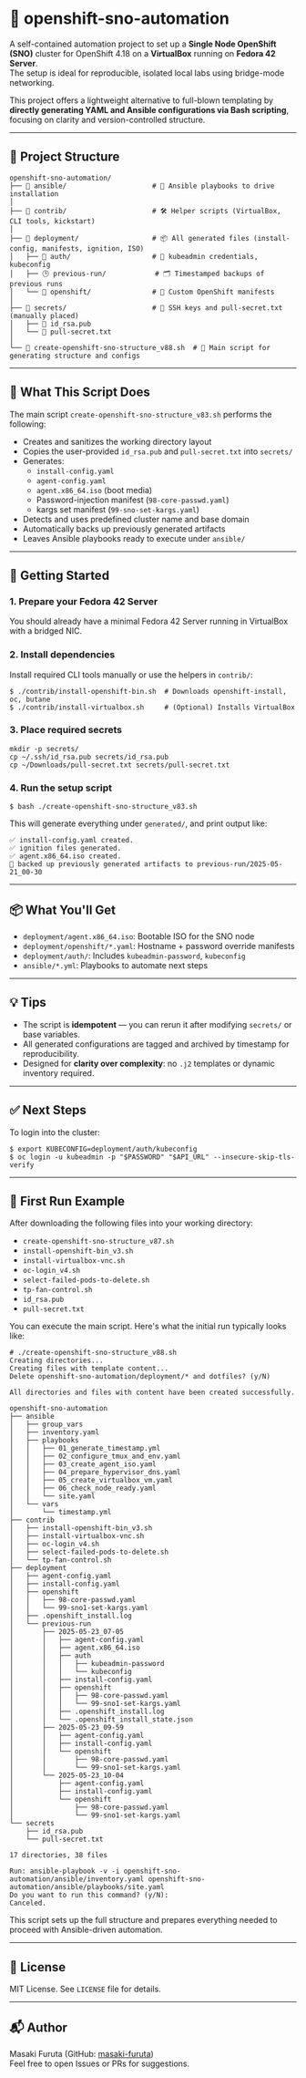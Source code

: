 # 🚀 openshift-sno-automation

A self-contained automation project to set up a **Single Node OpenShift (SNO)** cluster for OpenShift 4.18 on a **VirtualBox** running on **Fedora 42 Server**.  
The setup is ideal for reproducible, isolated local labs using bridge-mode networking.

This project offers a lightweight alternative to full-blown templating by **directly generating YAML and Ansible configurations via Bash scripting**, focusing on clarity and version-controlled structure.

---

## 📁 Project Structure

```
openshift-sno-automation/
├── 📂 ansible/                     # 📜 Ansible playbooks to drive installation
│
├── 📂 contrib/                     # 🛠️ Helper scripts (VirtualBox, CLI tools, kickstart)
│
├── 📂 deployment/                  # 📦 All generated files (install-config, manifests, ignition, ISO)
│   ├── 🔐 auth/                    # 🔑 kubeadmin credentials, kubeconfig
│   ├── 🕒 previous-run/            # 🗂️ Timestamped backups of previous runs
│   └── 🧾 openshift/               # 🧩 Custom OpenShift manifests
│
├── 📂 secrets/                     # 🔐 SSH keys and pull-secret.txt (manually placed)
│   ├── 🔑 id_rsa.pub
│   └── 🧾 pull-secret.txt
│
└── 🧰 create-openshift-sno-structure_v88.sh  # 🚀 Main script for generating structure and configs
```

---

## 🔧 What This Script Does

The main script `create-openshift-sno-structure_v83.sh` performs the following:

- Creates and sanitizes the working directory layout
- Copies the user-provided `id_rsa.pub` and `pull-secret.txt` into `secrets/`
- Generates:
  - `install-config.yaml`
  - `agent-config.yaml`
  - `agent.x86_64.iso` (boot media)
  - Password-injection manifest (`98-core-passwd.yaml`)
  - kargs set manifest (`99-sno-set-kargs.yaml`)
- Detects and uses predefined cluster name and base domain
- Automatically backs up previously generated artifacts
- Leaves Ansible playbooks ready to execute under `ansible/`

---

## 🚀 Getting Started

### 1. Prepare your Fedora 42 Server

You should already have a minimal Fedora 42 Server running in VirtualBox with a bridged NIC.

### 2. Install dependencies

Install required CLI tools manually or use the helpers in `contrib/`:

```
$ ./contrib/install-openshift-bin.sh  # Downloads openshift-install, oc, butane
$ ./contrib/install-virtualbox.sh     # (Optional) Installs VirtualBox
```

### 3. Place required secrets

```
mkdir -p secrets/
cp ~/.ssh/id_rsa.pub secrets/id_rsa.pub
cp ~/Downloads/pull-secret.txt secrets/pull-secret.txt
```

### 4. Run the setup script

```
$ bash ./create-openshift-sno-structure_v83.sh
```

This will generate everything under `generated/`, and print output like:

```
✅ install-config.yaml created.
✅ ignition files generated.
✅ agent.x86_64.iso created.
📁 backed up previously generated artifacts to previous-run/2025-05-21_00-30
```

---

## 📦 What You'll Get

- `deployment/agent.x86_64.iso`: Bootable ISO for the SNO node
- `deployment/openshift/*.yaml`: Hostname + password override manifests
- `deployment/auth/`: Includes `kubeadmin-password`, `kubeconfig`
- `ansible/*.yml`: Playbooks to automate next steps

---

## 💡 Tips

- The script is **idempotent** — you can rerun it after modifying `secrets/` or base variables.
- All generated configurations are tagged and archived by timestamp for reproducibility.
- Designed for **clarity over complexity**: no `.j2` templates or dynamic inventory required.

---

## ✅ Next Steps

To login into the cluster:
```
$ export KUBECONFIG=deployment/auth/kubeconfig
$ oc login -u kubeadmin -p "$PASSWORD" "$API_URL" --insecure-skip-tls-verify
```
---
## 🧪 First Run Example

After downloading the following files into your working directory:

- `create-openshift-sno-structure_v87.sh`
- `install-openshift-bin_v3.sh`
- `install-virtualbox-vnc.sh`
- `oc-login_v4.sh`
- `select-failed-pods-to-delete.sh`
- `tp-fan-control.sh`
- `id_rsa.pub`
- `pull-secret.txt`

You can execute the main script. Here's what the initial run typically looks like:

```
# ./create-openshift-sno-structure_v88.sh 
Creating directories...
Creating files with template content...
Delete openshift-sno-automation/deployment/* and dotfiles? (y/N)

All directories and files with content have been created successfully.

openshift-sno-automation
├── ansible
│   ├── group_vars
│   ├── inventory.yaml
│   ├── playbooks
│   │   ├── 01_generate_timestamp.yml
│   │   ├── 02_configure_tmux_and_env.yaml
│   │   ├── 03_create_agent_iso.yaml
│   │   ├── 04_prepare_hypervisor_dns.yaml
│   │   ├── 05_create_virtualbox_vm.yaml
│   │   ├── 06_check_node_ready.yaml
│   │   └── site.yaml
│   └── vars
│       └── timestamp.yml
├── contrib
│   ├── install-openshift-bin_v3.sh
│   ├── install-virtualbox-vnc.sh
│   ├── oc-login_v4.sh
│   ├── select-failed-pods-to-delete.sh
│   └── tp-fan-control.sh
├── deployment
│   ├── agent-config.yaml
│   ├── install-config.yaml
│   ├── openshift
│   │   ├── 98-core-passwd.yaml
│   │   └── 99-sno1-set-kargs.yaml
│   ├── .openshift_install.log
│   └── previous-run
│       ├── 2025-05-23_07-05
│       │   ├── agent-config.yaml
│       │   ├── agent.x86_64.iso
│       │   ├── auth
│       │   │   ├── kubeadmin-password
│       │   │   └── kubeconfig
│       │   ├── install-config.yaml
│       │   ├── openshift
│       │   │   ├── 98-core-passwd.yaml
│       │   │   └── 99-sno1-set-kargs.yaml
│       │   ├── .openshift_install.log
│       │   └── .openshift_install_state.json
│       ├── 2025-05-23_09-59
│       │   ├── agent-config.yaml
│       │   ├── install-config.yaml
│       │   └── openshift
│       │       ├── 98-core-passwd.yaml
│       │       └── 99-sno1-set-kargs.yaml
│       └── 2025-05-23_10-04
│           ├── agent-config.yaml
│           ├── install-config.yaml
│           └── openshift
│               ├── 98-core-passwd.yaml
│               └── 99-sno1-set-kargs.yaml
└── secrets
    ├── id_rsa.pub
    └── pull-secret.txt

17 directories, 38 files

Run: ansible-playbook -v -i openshift-sno-automation/ansible/inventory.yaml openshift-sno-automation/ansible/playbooks/site.yaml
Do you want to run this command? (y/N): 
Canceled.

```

This script sets up the full structure and prepares everything needed to proceed with Ansible-driven automation.

---

## 📜 License

MIT License. See `LICENSE` file for details.

---

## 📬 Author

Masaki Furuta (GitHub: [masaki-furuta](https://github.com/masaki-furuta))  
Feel free to open Issues or PRs for suggestions.
